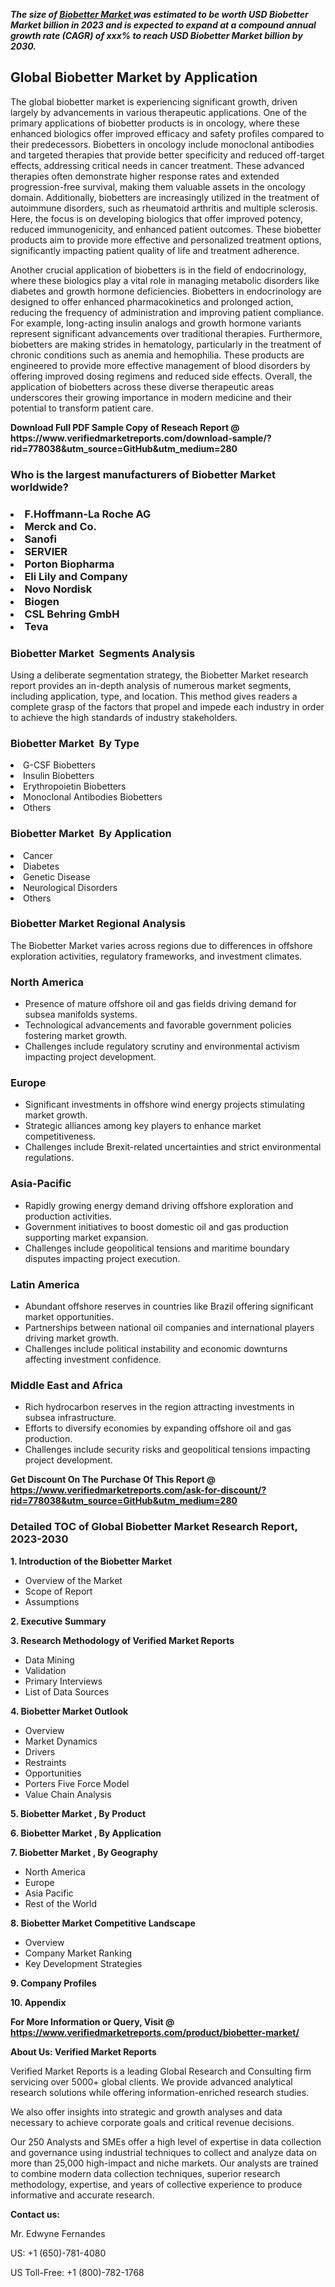 <p><em><strong>The size of <a href="https://www.verifiedmarketreports.com/download-sample/?rid=778038&utm_source=GitHub&utm_medium=280" target="_blank">Biobetter Market </a> was estimated to be worth USD Biobetter Market billion in 2023 and is expected to expand at a compound annual growth rate (CAGR) of xxx% to reach USD Biobetter Market billion by 2030.</strong></em><br /><h2>Global Biobetter Market by Application</h2><p>The global biobetter market is experiencing significant growth, driven largely by advancements in various therapeutic applications. One of the primary applications of biobetter products is in oncology, where these enhanced biologics offer improved efficacy and safety profiles compared to their predecessors. Biobetters in oncology include monoclonal antibodies and targeted therapies that provide better specificity and reduced off-target effects, addressing critical needs in cancer treatment. These advanced therapies often demonstrate higher response rates and extended progression-free survival, making them valuable assets in the oncology domain. Additionally, biobetters are increasingly utilized in the treatment of autoimmune disorders, such as rheumatoid arthritis and multiple sclerosis. Here, the focus is on developing biologics that offer improved potency, reduced immunogenicity, and enhanced patient outcomes. These biobetter products aim to provide more effective and personalized treatment options, significantly impacting patient quality of life and treatment adherence.</p><p>Another crucial application of biobetters is in the field of endocrinology, where these biologics play a vital role in managing metabolic disorders like diabetes and growth hormone deficiencies. Biobetters in endocrinology are designed to offer enhanced pharmacokinetics and prolonged action, reducing the frequency of administration and improving patient compliance. For example, long-acting insulin analogs and growth hormone variants represent significant advancements over traditional therapies. Furthermore, biobetters are making strides in hematology, particularly in the treatment of chronic conditions such as anemia and hemophilia. These products are engineered to provide more effective management of blood disorders by offering improved dosing regimens and reduced side effects. Overall, the application of biobetters across these diverse therapeutic areas underscores their growing importance in modern medicine and their potential to transform patient care.</p></p><p id="" class=""><strong>Download Full PDF Sample Copy of Reseach Report @ <a target="">https://www.verifiedmarketreports.com/download-sample/?rid=778038&utm_source=GitHub&utm_medium=280</a></strong></p><h3 id="" class="">Who is the largest manufacturers of&nbsp;Biobetter Market worldwide?</h3><h3 class=""></Li><Li>F.Hoffmann-La Roche AG</Li><Li> Merck and Co.</Li><Li> Sanofi</Li><Li> SERVIER</Li><Li> Porton Biopharma</Li><Li> Eli Lily and Company</Li><Li> Novo Nordisk</Li><Li> Biogen</Li><Li> CSL Behring GmbH</Li><Li> Teva</h3><h3 id="" class="">Biobetter Market &nbsp;Segments Analysis</h3><p id="" class="">Using a deliberate segmentation strategy, the Biobetter Market research report provides an in-depth analysis of numerous market segments, including application, type, and location. This method gives readers a complete grasp of the factors that propel and impede each industry in order to achieve the high standards of industry stakeholders.</p><h3 id="" class="">Biobetter Market &nbsp;By Type</h3><p></Li><Li>G-CSF Biobetters</Li><Li> Insulin Biobetters</Li><Li> Erythropoietin Biobetters</Li><Li> Monoclonal Antibodies Biobetters</Li><Li> Others</p><h3 id="" class="">Biobetter Market &nbsp;By Application</h3><p class=""></Li><Li>Cancer</Li><Li> Diabetes</Li><Li> Genetic Disease</Li><Li> Neurological Disorders</Li><Li> Others</p><h3 id="" class="">Biobetter Market Regional Analysis</h3><p id="" class="">The Biobetter Market varies across regions due to differences in offshore exploration activities, regulatory frameworks, and investment climates.</p><h3 id="" class="">North America</h3><ul><li>Presence of mature offshore oil and gas fields driving demand for subsea manifolds systems.</li><li>Technological advancements and favorable government policies fostering market growth.</li><li>Challenges include regulatory scrutiny and environmental activism impacting project development.</li></ul><h3 id="" class="">Europe</h3><ul><li>Significant investments in offshore wind energy projects stimulating market growth.</li><li>Strategic alliances among key players to enhance market competitiveness.</li><li>Challenges include Brexit-related uncertainties and strict environmental regulations.</li></ul><h3 id="" class="">Asia-Pacific</h3><ul><li>Rapidly growing energy demand driving offshore exploration and production activities.</li><li>Government initiatives to boost domestic oil and gas production supporting market expansion.</li><li>Challenges include geopolitical tensions and maritime boundary disputes impacting project execution.</li></ul><h3 id="" class="">Latin America</h3><ul><li>Abundant offshore reserves in countries like Brazil offering significant market opportunities.</li><li>Partnerships between national oil companies and international players driving market growth.</li><li>Challenges include political instability and economic downturns affecting investment confidence.</li></ul><h3 id="" class="">Middle East and Africa</h3><ul><li>Rich hydrocarbon reserves in the region attracting investments in subsea infrastructure.</li><li>Efforts to diversify economies by expanding offshore oil and gas production.</li><li>Challenges include security risks and geopolitical tensions impacting project development.</li></ul><p id="" class=""><strong>Get Discount On The Purchase Of This Report @ <a href="https://www.verifiedmarketreports.com/ask-for-discount/?rid=778038&utm_source=GitHub&utm_medium=280" target="_blank">https://www.verifiedmarketreports.com/ask-for-discount/?rid=778038&utm_source=GitHub&utm_medium=280</a></strong></p><h3 id="" class="">Detailed TOC of Global Biobetter Market Research Report, 2023-2030</h3><p id="" class=""><strong>1. Introduction of the Biobetter Market </strong></p><ul><li>Overview of the Market</li><li>Scope of Report</li><li>Assumptions</li></ul><p id="" class=""><strong>2. Executive Summary</strong></p><p id="" class=""><strong>3. Research Methodology of Verified Market Reports</strong></p><ul><li>Data Mining</li><li>Validation</li><li>Primary Interviews</li><li>List of Data Sources</li></ul><p id="" class=""><strong>4. Biobetter Market Outlook</strong></p><ul><li>Overview</li><li>Market Dynamics</li><li>Drivers</li><li>Restraints</li><li>Opportunities</li><li>Porters Five Force Model</li><li>Value Chain Analysis</li></ul><p id="" class=""><strong>5. Biobetter Market , By Product</strong></p><p id="" class=""><strong>6. Biobetter Market , By Application</strong></p><p id="" class=""><strong>7. Biobetter Market , By Geography</strong></p><ul><li>North America</li><li>Europe</li><li>Asia Pacific</li><li>Rest of the World</li></ul><p id="" class=""><strong>8. Biobetter Market Competitive Landscape</strong></p><ul><li>Overview</li><li>Company Market Ranking</li><li>Key Development Strategies</li></ul><p id="" class=""><strong>9. Company Profiles</strong></p><p id="" class=""><strong>10. Appendix</strong></p><p id="" class=""><strong>For More Information or Query, Visit @ <a href="https://www.verifiedmarketreports.com/product/biobetter-market/" target="_blank">https://www.verifiedmarketreports.com/product/biobetter-market/</a></strong></p><p id="" class=""><strong>About Us: Verified Market Reports</strong></p><p id="" class="">Verified Market Reports is a leading Global Research and Consulting firm servicing over 5000+ global clients. We provide advanced analytical research solutions while offering information-enriched research studies.</p><p id="" class="">We also offer insights into strategic and growth analyses and data necessary to achieve corporate goals and critical revenue decisions.</p><p id="" class="">Our 250 Analysts and SMEs offer a high level of expertise in data collection and governance using industrial techniques to collect and analyze data on more than 25,000 high-impact and niche markets. Our analysts are trained to combine modern data collection techniques, superior research methodology, expertise, and years of collective experience to produce informative and accurate research.</p><p id="" class=""><strong>Contact us:</strong></p><p id="" class="">Mr. Edwyne Fernandes</p><p id="" class="">US: +1 (650)-781-4080</p><p id="" class="">US Toll-Free: +1 (800)-782-1768</p>
